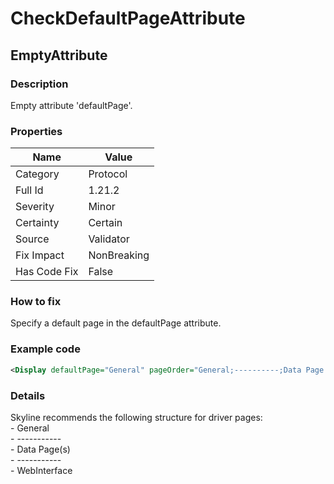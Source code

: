 ﻿---  
uid: Validator_1_21_2  
---

# CheckDefaultPageAttribute

## EmptyAttribute

### Description

Empty attribute 'defaultPage'.

### Properties

| Name         | Value       |
| ------------ | ----------- |
| Category     | Protocol    |
| Full Id      | 1.21.2      |
| Severity     | Minor       |
| Certainty    | Certain     |
| Source       | Validator   |
| Fix Impact   | NonBreaking |
| Has Code Fix | False       |

### How to fix

Specify a default page in the defaultPage attribute.

### Example code

```xml
<Display defaultPage="General" pageOrder="General;----------;Data Page 1;Data Page 2;----------;WebInterface#http://[Polling Ip]/" />
```

### Details

Skyline recommends the following structure for driver pages:  
\- General  
\- \-\-\-\-\-\-\-\-\-\-\-  
\- Data Page(s)  
\- \-\-\-\-\-\-\-\-\-\-\-  
\- WebInterface
